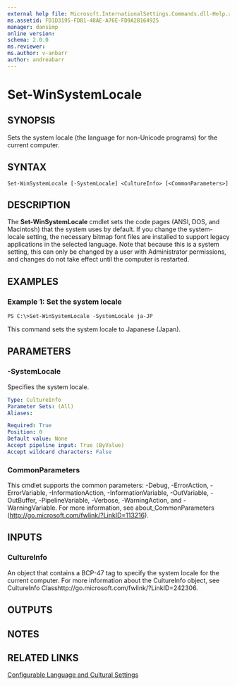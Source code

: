 ```yaml
---
external help file: Microsoft.InternationalSettings.Commands.dll-Help.xml
ms.assetid: FD1D3195-FDB1-48AE-A76E-FD9A2B164925
manager: dansimp
online version: 
schema: 2.0.0
ms.reviewer:
ms.author: v-anbarr
author: andreabarr
---
```


# Set-WinSystemLocale

## SYNOPSIS
Sets the system locale (the language for non-Unicode programs) for the current computer.

## SYNTAX

```
Set-WinSystemLocale [-SystemLocale] <CultureInfo> [<CommonParameters>]
```

## DESCRIPTION
The **Set-WinSystemLocale** cmdlet sets the code pages (ANSI, DOS, and Macintosh) that the system uses by default.
If you change the system-locale setting, the necessary bitmap font files are installed to support legacy applications in the selected language.
Note that because this is a system setting, this can only be changed by a user with Administrator permissions, and changes do not take effect until the computer is restarted.

## EXAMPLES

### Example 1: Set the system locale
```
PS C:\>Set-WinSystemLocale -SystemLocale ja-JP
```

This command sets the system locale to Japanese (Japan).

## PARAMETERS

### -SystemLocale
Specifies the system locale.

```yaml
Type: CultureInfo
Parameter Sets: (All)
Aliases: 

Required: True
Position: 0
Default value: None
Accept pipeline input: True (ByValue)
Accept wildcard characters: False
```

### CommonParameters
This cmdlet supports the common parameters: -Debug, -ErrorAction, -ErrorVariable, -InformationAction, -InformationVariable, -OutVariable, -OutBuffer, -PipelineVariable, -Verbose, -WarningAction, and -WarningVariable. For more information, see about_CommonParameters (http://go.microsoft.com/fwlink/?LinkID=113216).

## INPUTS

### CultureInfo
An object that contains a BCP-47 tag to specify the system locale for the current computer.
For more information about the CultureInfo object, see CultureInfo Classhttp://go.microsoft.com/fwlink/?LinkID=242306.

## OUTPUTS

## NOTES

## RELATED LINKS

[Configurable Language and Cultural Settings](http://go.microsoft.com/fwlink/?LinkID=242307)

